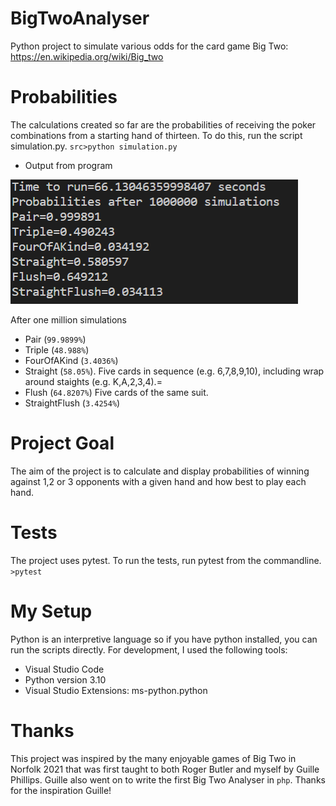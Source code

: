 # BigTwoAnalyser
Python project to simulate various odds for the card game Big Two: https://en.wikipedia.org/wiki/Big_two

# Probabilities 
The calculations created so far are the probabilities of receiving the poker combinations from a starting hand of thirteen. To do this, run the script simulation.py. 
`src>python simulation.py`
* Output from program

![](res/simulationOutput.png)

After one million simulations
* Pair (`99.9899%`)
* Triple (`48.988%`)
* FourOfAKind (`3.4036%`)
* Straight (`58.05%`). Five cards in sequence (e.g. 6,7,8,9,10), including wrap around staights (e.g. K,A,2,3,4).=
* Flush (`64.8207%`) Five cards of the same suit.
* StraightFlush (`3.4254%`)

# Project Goal
The aim of the project is to calculate and display probabilities of winning against 1,2 or 3 opponents with a given hand and how best to play each hand.

# Tests
The project uses pytest. To run the tests, run pytest from the commandline. 
`>pytest`

# My Setup
Python is an interpretive language so if you have python installed, you can run the scripts directly. For development, I used the following tools:
* Visual Studio Code
* Python version 3.10
* Visual Studio Extensions: ms-python.python

# Thanks
This project was inspired by the many enjoyable games of Big Two in Norfolk 2021 that was first taught to both Roger Butler and myself by Guille Phillips. Guille also went on to write the first Big Two Analyser in `php`. Thanks for the inspiration Guille!
